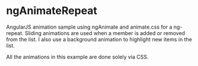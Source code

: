ngAnimateRepeat
===============

AngularJS animation sample using ngAnimate and animate.css for a ng-repeat.  Sliding animations are used when a member is added or removed from the list.  I also use a background animation to highlight new items in the list.

All the animations in this example are done solely via CSS.

